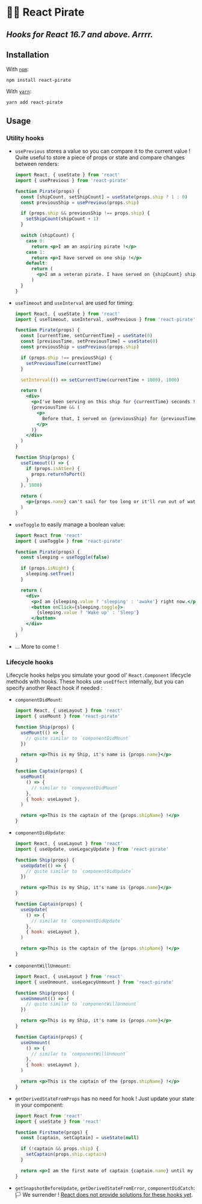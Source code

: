 # 🏴‍☠️ React Pirate

## _Hooks for React 16.7 and above. Arrrr._

## Installation

With [`npm`](https://npmjs.org/):

```
npm install react-pirate
```

With [`yarn`](https://yarnpkg.com/):

```
yarn add react-pirate
```

## Usage

### Utility hooks

- `usePrevious` stores a value so you can compare it to the current value ! Quite useful to store a piece of props or state and compare changes between renders:

  ```jsx
  import React, { useState } from 'react'
  import { usePrevious } from 'react-pirate'

  function Pirate(props) {
    const [shipCount, setShipCount] = useState(props.ship ? 1 : 0)
    const previousShip = usePrevious(props.ship)

    if (props.ship && previousShip !== props.ship) {
      setShipCount(shipCount + 1)
    }

    switch (shipCount) {
      case 0:
        return <p>I am an aspiring pirate !</p>
      case 1:
        return <p>I have served on one ship !</p>
      default:
        return (
          <p>I am a veteran pirate. I have served on {shipCount} ships !</p>
        )
    }
  }
  ```

- `useTimeout` and `useInterval` are used for timing:

  ```jsx
  import React, { useState } from 'react'
  import { useTimeout, useInterval, usePrevious } from 'react-pirate'

  function Pirate(props) {
    const [currentTime, setCurrentTime] = useState(0)
    const [previousTime, setPreviousTime] = useState(0)
    const previousShip = usePrevious(props.ship)

    if (props.ship !== previousShip) {
      setPreviousTime(currentTime)
    }

    setInterval(() => setCurrentTime(currentTime + 1000), 1000)

    return (
      <div>
        <p>I've been serving on this ship for {currentTime} seconds !</p>
        {previousTime && (
          <p>
            Before that, I served on {previousShip} for {previousTime} seconds !
          </p>
        )}
      </div>
    )
  }

  function Ship(props) {
    useTimeout(() => {
      if (props.isAtSee) {
        props.returnToPort()
      }
    }, 1000)

    return (
      <p>{props.name} can't sail for too long or it'll run out of water!</p>
    )
  }
  ```

- `useToggle` to easily manage a boolean value:

  ```jsx
  import React from 'react'
  import { useToggle } from 'react-pirate'

  function Pirate(props) {
    const sleeping = useToggle(false)

    if (props.isNight) {
      sleeping.setTrue()
    }

    return (
      <div>
        <p>I am {sleeping.value ? 'sleeping' : 'awake'} right now.</p>
        <button onClick={sleeping.toggle}>
          {sleeping.value ? 'Wake up' : 'Sleep'}
        </button>
      </div>
    )
  }
  ```

- ... More to come !

### Lifecycle hooks

Lifecycle hooks helps you simulate your good ol' `React.Component` lifecycle methods with hooks. These hooks use `useEffect` internally, but you can specify another React hook if needed :

- `componentDidMount`:

  ```jsx
  import React, { useLayout } from 'react'
  import { useMount } from 'react-pirate'

  function Ship(props) {
    useMount(() => {
      // quite similar to `componentDidMount`
    })

    return <p>This is my Ship, it's name is {props.name}</p>
  }

  function Captain(props) {
    useMount(
      () => {
        // similar to `componentDidMount`
      },
      { hook: useLayout },
    )

    return <p>This is the captain of the {props.shipName} !</p>
  }
  ```

- `componentDidUpdate`:

  ```jsx
  import React, { useLayout } from 'react'
  import { useUpdate, useLegacyUpdate } from 'react-pirate'

  function Ship(props) {
    useUpdate(() => {
      // quite similar to `componentDidUpdate`
    })

    return <p>This is my Ship, it's name is {props.name}</p>
  }

  function Captain(props) {
    useUpdate(
      () => {
        // similar to `componentDidUpdate`
      },
      { hook: useLayout },
    )

    return <p>This is the captain of the {props.shipName} !</p>
  }
  ```

- `componentWillUnmount`:

  ```jsx
  import React, { useLayout } from 'react'
  import { useUnmount, useLegacyUnmount } from 'react-pirate'

  function Ship(props) {
    useUnmount(() => {
      // quite similar to `componentWillUnmount`
    })

    return <p>This is my Ship, it's name is {props.name}</p>
  }

  function Captain(props) {
    useUnmount(
      () => {
        // similar to `componentWillUnmount`
      },
      { hook: useLayout },
    )

    return <p>This is the captain of the {props.shipName} !</p>
  }
  ```

- `getDerivedStateFromProps` has no need for hook ! Just update your state in your component:

  ```jsx
  import React from 'react'
  import { useState } from 'react'

  function Firstmate(props) {
    const [captain, setCaptain] = useState(null)

    if (!captain && props.ship) {
      setCaptain(props.ship.captain)
    }

    return <p>I am the first mate of captain {captain.name} until my death !</p>
  }
  ```

- `getSnapshotBeforeUpdate`, `getDerivedStateFromError`, `componentDidCatch`: 🏳️ We surrender ! [React does not provide solutions for these hooks yet](https://reactjs.org/docs/hooks-faq.html#do-hooks-cover-all-use-cases-for-classes).

```

```

